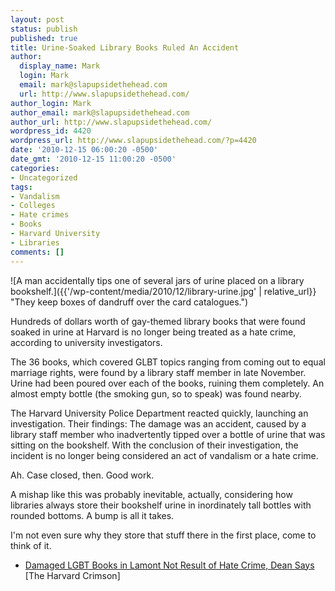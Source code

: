 ```yaml
---
layout: post
status: publish
published: true
title: Urine-Soaked Library Books Ruled An Accident
author:
  display_name: Mark
  login: Mark
  email: mark@slapupsidethehead.com
  url: http://www.slapupsidethehead.com/
author_login: Mark
author_email: mark@slapupsidethehead.com
author_url: http://www.slapupsidethehead.com/
wordpress_id: 4420
wordpress_url: http://www.slapupsidethehead.com/?p=4420
date: '2010-12-15 06:00:20 -0500'
date_gmt: '2010-12-15 11:00:20 -0500'
categories:
- Uncategorized
tags:
- Vandalism
- Colleges
- Hate crimes
- Books
- Harvard University
- Libraries
comments: []
---
```

![A man accidentally tips one of several jars of urine placed on a library bookshelf.]({{'/wp-content/media/2010/12/library-urine.jpg' | relative_url}} "They keep boxes of dandruff over the card catalogues.")

Hundreds of dollars worth of gay-themed library books that were found soaked in urine at Harvard is no longer being treated as a hate crime, according to university investigators.

The 36 books, which covered GLBT topics ranging from coming out to equal marriage rights, were found by a library staff member in late November. Urine had been poured over each of the books, ruining them completely. An almost empty bottle (the smoking gun, so to speak) was found nearby.

The Harvard University Police Department reacted quickly, launching an investigation. Their findings: The damage was an accident, caused by a library staff member who inadvertently tipped over a bottle of urine that was sitting on the bookshelf. With the conclusion of their investigation, the incident is no longer being considered an act of vandalism or a hate crime.

Ah. Case closed, then. Good work.

A mishap like this was probably inevitable, actually, considering how libraries always store their bookshelf urine in inordinately tall bottles with rounded bottoms. A bump is all it takes.

I'm not even sure why they store that stuff there in the first place, come to think of it.

- [Damaged LGBT Books in Lamont Not Result of Hate Crime, Dean Says](http://www.thecrimson.com/article/2010/12/13/lamont-hammonds-LGBT-harvard/) [The Harvard Crimson]
